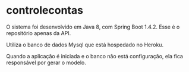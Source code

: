# controlecontas

O sistema foi desenvolvido em Java 8, com Spring Boot 1.4.2. Esse é o repositório apenas da API.

Utiliza o banco de dados Mysql que está hospedado no Heroku. 

Quando a aplicação é iniciada e o banco não está configuração, ela fica responsável por gerar o modelo.
